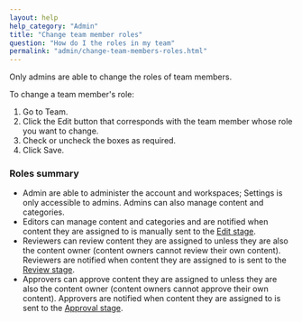 ```yaml
---
layout: help
help_category: "Admin"
title: "Change team member roles"
question: "How do I the roles in my team"
permalink: "admin/change-team-members-roles.html"
---
```


Only admins are able to change the roles of team members.

To change a team member\'s role:

1.  Go to Team.
2.  Click the Edit button that corresponds with the team member whose role you want to change.
3.  Check or uncheck the boxes as required.
4.  Click Save.


### Roles summary

* Admin are able to administer the account and workspaces; Settings is
  only accessible to admins. Admins can also manage content and categories.
* Editors can manage content and categories and are notified when
  content they are assigned to is manually sent to the [Edit stage](/help/workflow/edit-content.html).
* Reviewers can review content they are assigned to unless they are also
  the content owner (content owners cannot review their own content).
  Reviewers are notified when content they are assigned to is sent to
  the [Review stage](/help/workflow/reviewing-content.html).
* Approvers can approve content they are assigned to unless they are
  also the content owner (content owners cannot approve their own
  content). Approvers are notified when content they are assigned to is
  sent to the [Approval stage](/help/workflow/approving-content.html).